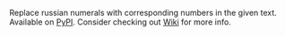 Replace russian numerals with corresponding numbers in the given text.
Available on [PyPI](https://pypi.org/project/numberize/).
Consider checking out [Wiki](https://github.com/DanATW/numberize/wiki) for more info.
